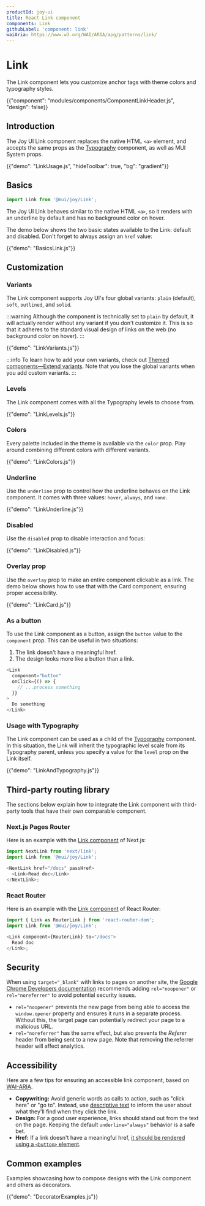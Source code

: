 ```yaml
---
productId: joy-ui
title: React Link component
components: Link
githubLabel: 'component: link'
waiAria: https://www.w3.org/WAI/ARIA/apg/patterns/link/
---
```


# Link

<p class="description">The Link component lets you customize anchor tags with theme colors and typography styles.</p>

{{"component": "modules/components/ComponentLinkHeader.js", "design": false}}

## Introduction

The Joy UI Link component replaces the native HTML `<a>` element, and accepts the same props as the [Typography](/joy-ui/react-typography/) component, as well as MUI System props.

{{"demo": "LinkUsage.js", "hideToolbar": true, "bg": "gradient"}}

## Basics

```jsx
import Link from '@mui/joy/Link';
```

The Joy UI Link behaves similar to the native HTML `<a>`, so it renders with an underline by default and has no background color on hover.

The demo below shows the two basic states available to the Link: default and disabled.
Don't forget to always assign an `href` value:

{{"demo": "BasicsLink.js"}}

## Customization

### Variants

The Link component supports Joy UI's four global variants: `plain` (default), `soft`, `outlined`, and `solid`.

:::warning
Although the component is technically set to `plain` by default, it will actually render without any variant if you don't customize it.
This is so that it adheres to the standard visual design of links on the web (no background color on hover).
:::

{{"demo": "LinkVariants.js"}}

:::info
To learn how to add your own variants, check out [Themed components—Extend variants](/joy-ui/customization/themed-components/#extend-variants).
Note that you lose the global variants when you add custom variants.
:::

### Levels

The Link component comes with all the Typography levels to choose from.

{{"demo": "LinkLevels.js"}}

### Colors

Every palette included in the theme is available via the `color` prop.
Play around combining different colors with different variants.

{{"demo": "LinkColors.js"}}

### Underline

Use the `underline` prop to control how the underline behaves on the Link component.
It comes with three values: `hover`, `always`, and `none`.

{{"demo": "LinkUnderline.js"}}

### Disabled

Use the `disabled` prop to disable interaction and focus:

{{"demo": "LinkDisabled.js"}}

### Overlay prop

Use the `overlay` prop to make an entire component clickable as a link.
The demo below shows how to use that with the Card component, ensuring proper accessibility.

{{"demo": "LinkCard.js"}}

### As a button

To use the Link component as a button, assign the `button` value to the `component` prop.
This can be useful in two situations:

1. The link doesn't have a meaningful href.
2. The design looks more like a button than a link.

```js
<Link
  component="button"
  onClick={() => {
    // ...process something
  }}
>
  Do something
</Link>
```

### Usage with Typography

The Link component can be used as a child of the [Typography](/joy-ui/react-typography/) component.
In this situation, the Link will inherit the typographic level scale from its Typography parent, unless you specify a value for the `level` prop on the Link itself.

{{"demo": "LinkAndTypography.js"}}

## Third-party routing library

The sections below explain how to integrate the Link component with third-party tools that have their own comparable component.

### Next.js Pages Router

Here is an example with the [Link component](https://nextjs.org/docs/pages/api-reference/components/link) of Next.js:

```js
import NextLink from 'next/link';
import Link from '@mui/joy/Link';

<NextLink href="/docs" passHref>
  <Link>Read doc</Link>
</NextLink>;
```

### React Router

Here is an example with the [Link component](https://reactrouter.com/en/main/components/link) of React Router:

```js
import { Link as RouterLink } from 'react-router-dom';
import Link from '@mui/joy/Link';

<Link component={RouterLink} to="/docs">
  Read doc
</Link>;
```

## Security

When using `target="_blank"` with links to pages on another site, the [Google Chrome Developers documentation](https://developers.google.com/web/tools/lighthouse/audits/noopener) recommends adding `rel="noopener"` or `rel="noreferrer"` to avoid potential security issues.

- `rel="noopener"` prevents the new page from being able to access the `window.opener` property and ensures it runs in a separate process.
  Without this, the target page can potentially redirect your page to a malicious URL.
- `rel="noreferrer"` has the same effect, but also prevents the _Referer_ header from being sent to a new page.
  Note that removing the referrer header will affect analytics.

## Accessibility

Here are a few tips for ensuring an accessible link component, based on [WAI-ARIA](https://www.w3.org/WAI/ARIA/apg/patterns/link/).

- **Copywriting:** Avoid generic words as calls to action, such as "click here" or "go to".
  Instead, use [descriptive text](https://developers.google.com/web/tools/lighthouse/audits/descriptive-link-text) to inform the user about what they'll find when they click the link.
- **Design:** For a good user experience, links should stand out from the text on the page.
  Keeping the default `underline="always"` behavior is a safe bet.
- **Href:** If a link doesn't have a meaningful href, [it should be rendered using a `<button>` element](#as-button).

## Common examples

Examples showcasing how to compose designs with the Link component and others as decorators.

{{"demo": "DecoratorExamples.js"}}
